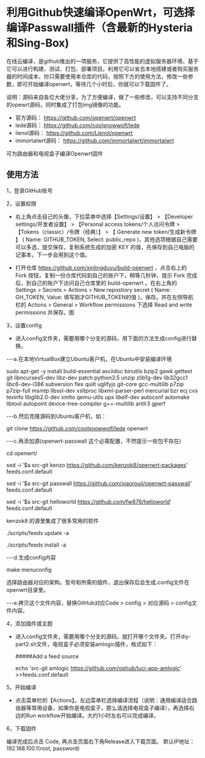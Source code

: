 
# 利用Github快速编译OpenWrt，可选择编译Passwall插件（含最新的Hysteria和Sing-Box)

在线云编译，是github推出的一项服务，它提供了高性能的虚拟服务器环境，基于它可以进行构建、测试、打包、部署项目。利用它可以省去本地搭建或者购买服务器的时间成本，你只需要使用本仓库的代码，按照下方的使用方法，修改一些参数，即可开始编译openwrt，等待几个小时后，你就可以下载固件了。

说明：源码来自各位大佬分享，为了方便编译，做了一些修改，可以支持不同分支的opewrt源码，同时集成了打包img镜像的功能。

- 官方源码：    https://github.com/openwrt/openwrt      
- lede源码：    https://github.com/coolsnowwolf/lede  
- lienol源码：  https://github.com/Lienol/openwrt 
- immortalwrt源码： https://github.com/immortalwrt/immortalwrt

可为路由器和电视盒子编译Openwrt固件

## 使用方法

1，登录GitHub账号

2，设置权限

- 右上角点击自己的头像，下拉菜单中选择【Settings/设置】 > 【Developer settings/开发者设置】 > 【Personal access tokens/个人访问令牌 > 【Tokens（classic）/令牌（经典）】 > 【 Generate new token/生成新令牌 】 ( Name: GITHUB_TOKEN, Select: public_repo )，其他选项根据自己需要可以多选，提交保存，复制系统生成的加密 KEY 的值，先保存到自己电脑的记事本，下一步会用到这个值。

- 打开仓库 https://github.com/xinlingduyu/build-openwrt ，点击右上的 Fork 按钮，复制一份仓库代码到自己的账户下，稍等几秒钟，提示 Fork 完成后，到自己的账户下访问自己仓库里的 build-openwrt 。在右上角的 Settings > Secrets > Actions > New repostiory secret ( Name: GH_TOKEN, Value: 填写刚才GITHUB_TOKEN的值 )，保存。并在左侧导航栏的 Actions > General > Workflow permissions 下选择 Read and write permissions 并保存。图

3，设置config
- 进入config文件夹，需要用哪个分支的源码，用下面的方法生成config进行替换。

---a.在本地VirtualBox建立Ubuntu客户机，在Ubuntu中安装编译环境

sudo apt-get -y install build-essential asciidoc binutils bzip2 gawk gettext git libncurses5-dev libz-dev patch python3.5 unzip zlib1g-dev lib32gcc1 libc6-dev-i386 subversion flex quilt uglifyjs git-core gcc-multilib p7zip p7zip-full msmtp libssl-dev xsltproc libxml-parser-perl mercurial bzr ecj cvs texinfo libglib2.0-dev xmlto qemu-utils upx libelf-dev autoconf automake libtool autopoint device-tree-compiler g++-multilib antlr3 gperf

---b.然后克隆源码到Ubuntu客户机，如：

git clone https://github.com/coolsnowwolf/lede openwrt

---c.再添加源(openwrt-passwall 这个必需配置，不然提示一些包不存在)

cd openwrt/

sed -i '$a src-git kenzo https://github.com/kenzok8/openwrt-packages' feeds.conf.default

sed -i '$a src-git passwall https://github.com/xiaorouji/openwrt-passwall' feeds.conf.default

sed -i '$a src-git helloworld https://github.com/fw876/helloworld' feeds.conf.default

kenzok8 的源里集成了很多常用的软件

./scripts/feeds update -a

./scripts/feeds install -a

---d.生成config内容

make menuconfig

选择路由器对应的架构，型号和所需的插件，退出保存后会生成.config文件在openwrt目录里。

---e.拷贝这个文件内容，替换GitHub对应Code > config > 对应源码 > config文件内容。

4，添加插件或主题

-  进入config文件夹，需要用哪个分支的源码，就打开哪个文件夹。打开diy-part2.sh文件，电视盒子必须安装amlogic插件，格式如下：

    #####Add a feed source
    
    echo 'src-git amlogic https://github.com/ophub/luci-app-amlogic' >>feeds.conf.default
    
   
5，开始编译
 
 - 点击菜单栏的【Actions】，左边菜单栏选择编译流程（说明：通用编译适合路由器等常用设备，如果你是电视盒子，那么请选择电视盒子编译），再选择右边的Run workflow开始编译。大约1小时左右可以完成编译。
 
 
 6，下载固件
 
   编译完成后点击 Code, 再点击页面右下角Release进入下载页面。
   默认IP地址：192.168.100.1(root, password)

  
